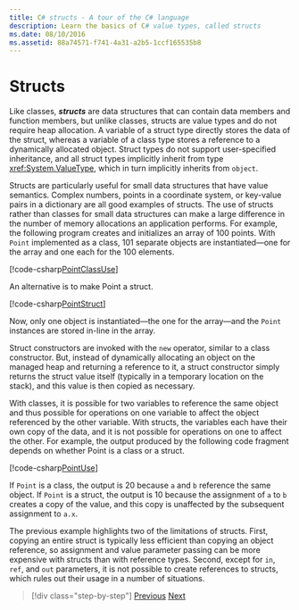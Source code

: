```yaml
---
title: C# structs - A tour of the C# language
description: Learn the basics of C# value types, called structs
ms.date: 08/10/2016
ms.assetid: 88a74571-f741-4a31-a2b5-1ccf165535b8
---
```


# Structs

Like classes, ***structs*** are data structures that can contain data members and function members, but unlike classes, structs are value types and do not require heap allocation. A variable of a struct type directly stores the data of the struct, whereas a variable of a class type stores a reference to a dynamically allocated object. Struct types do not support user-specified inheritance, and all struct types implicitly inherit from type <xref:System.ValueType>, which in turn implicitly inherits from `object`.

Structs are particularly useful for small data structures that have value semantics. Complex numbers, points in a coordinate system, or key-value pairs in a dictionary are all good examples of structs. The use of structs rather than classes for small data structures can make a large difference in the number of memory allocations an application performs. For example, the following program creates and initializes an array of 100 points. With `Point` implemented as a class, 101 separate objects are instantiated—one for the array and one each for the 100 elements.

[!code-csharp[PointClassUse](../../../samples/snippets/csharp/tour/structs/Program.cs#L5-L13)]

An alternative is to make Point a struct.

[!code-csharp[PointStruct](../../../samples/snippets/csharp/tour/structs/Point.cs#L3-L11)]

Now, only one object is instantiated—the one for the array—and the `Point` instances are stored in-line in the array.

Struct constructors are invoked with the `new` operator, similar to a class constructor. But, instead of dynamically allocating an object on the managed heap and returning a reference to it, a struct constructor simply returns the struct value itself (typically in a temporary location on the stack), and this value is then copied as necessary.

With classes, it is possible for two variables to reference the same object and thus possible for operations on one variable to affect the object referenced by the other variable. With structs, the variables each have their own copy of the data, and it is not possible for operations on one to affect the other. For example, the output produced by the following code fragment depends on whether Point is a class or a struct.

[!code-csharp[PointUse](../../../samples/snippets/csharp/tour/structs/Program.cs#L19-L22)]

If `Point` is a class, the output is 20 because `a` and `b` reference the same object. If `Point` is a struct, the output is 10 because the assignment of `a` to `b` creates a copy of the value, and this copy is unaffected by the subsequent assignment to `a.x`.

The previous example highlights two of the limitations of structs. First, copying an entire struct is typically less efficient than copying an object reference, so assignment and value parameter passing can be more expensive with structs than with reference types. Second, except for `in`, `ref`, and `out` parameters, it is not possible to create references to structs, which rules out their usage in a number of situations.

>[!div class="step-by-step"]
>[Previous](classes-and-objects.md)
>[Next](arrays.md)
